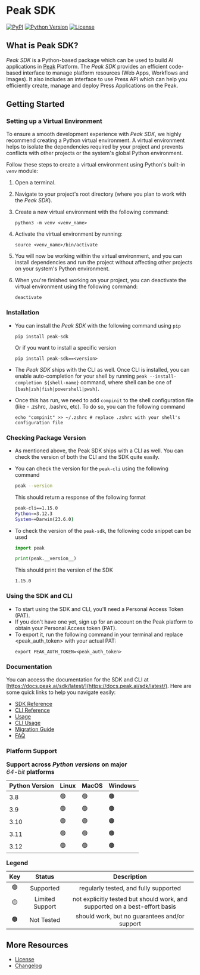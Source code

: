 # Peak SDK

[![PyPI](https://img.shields.io/pypi/v/peak-sdk.svg)](https://pypi.org/project/peak-sdk/)
[![Python Version](https://img.shields.io/pypi/pyversions/peak-sdk)](https://docs.peak.ai/sdk/latest/#platform-support)
[![License](https://img.shields.io/pypi/l/peak-sdk)](https://docs.peak.ai/sdk/latest/license.html)

## What is Peak SDK?

_Peak SDK_ is a Python-based package which can be used to build AI applications in [Peak](https://peak.ai/) Platform. The _Peak SDK_ provides an efficient code-based interface to manage platform resources (Web Apps, Workflows and Images). It also includes an interface to use Press API which can help you efficiently create, manage and deploy Press Applications on the Peak.

## Getting Started

### Setting up a Virtual Environment

To ensure a smooth development experience with _Peak SDK_, we highly recommend creating a Python virtual environment. A virtual environment helps to isolate the dependencies required by your project and prevents conflicts with other projects or the system's global Python environment.

Follow these steps to create a virtual environment using Python's built-in `venv` module:

1. Open a terminal.
2. Navigate to your project's root directory (where you plan to work with the _Peak SDK_).
3. Create a new virtual environment with the following command:

    ```
    python3 -m venv <venv_name>
    ```

4. Activate the virtual environment by running:

    ```
    source <venv_name>/bin/activate
    ```

5. You will now be working within the virtual environment, and you can install dependencies and run the project without affecting other projects on your system's Python environment.

6. When you're finished working on your project, you can deactivate the virtual environment using the following command:

    ```
    deactivate
    ```

### Installation

-   You can install the _Peak SDK_ with the following command using `pip`

    ```shell
    pip install peak-sdk
    ```

    Or if you want to install a specific version

    ```
    pip install peak-sdk==<version>
    ```

-   The _Peak SDK_ ships with the CLI as well. Once CLI is installed, you can enable auto-completion for your shell by running `peak --install-completion ${shell-name}` command, where shell can be one of `[bash|zsh|fish|powershell|pwsh]`.
-   Once this has run, we need to add `compinit` to the shell configuration file (like - .zshrc, .bashrc, etc). To do so, you can the following command
    ```
    echo "compinit" >> ~/.zshrc # replace .zshrc with your shell's configuration file
    ```

### Checking Package Version

-   As mentioned above, the Peak SDK ships with a CLI as well. You can check the version of both the CLI and the SDK quite easily.
-   You can check the version for the `peak-cli` using the following command

    ```bash
    peak --version
    ```

    This should return a response of the following format

    ```bash
    peak-cli==1.15.0
    Python==3.12.3
    System==Darwin(23.6.0)
    ```

-   To check the version of the `peak-sdk`, the following code snippet can be used

    ```python
    import peak

    print(peak.__version__)
    ```

    This should print the version of the SDK

    ```
    1.15.0
    ```

### Using the SDK and CLI

-   To start using the SDK and CLI, you'll need a Personal Access Token (PAT).
-   If you don't have one yet, sign up for an account on the Peak platform to obtain your Personal Access token (PAT).
-   To export it, run the following command in your terminal and replace <peak_auth_token> with your actual PAT:
    ```
    export PEAK_AUTH_TOKEN=<peak_auth_token>
    ```

### Documentation

You can access the documentation for the SDK and CLI at [https://docs.peak.ai/sdk/latest/](https://docs.peak.ai/sdk/latest/).
Here are some quick links to help you navigate easily:

-   [SDK Reference](https://docs.peak.ai/sdk/latest/reference.html)
-   [CLI Reference](https://docs.peak.ai/sdk/latest/cli/reference.html)
-   [Usage](https://docs.peak.ai/sdk/latest/usage.html)
-   [CLI Usage](https://docs.peak.ai/sdk/latest/cli/usage.html)
-   [Migration Guide](https://docs.peak.ai/sdk/latest/migration-guide.html)
-   [FAQ](https://docs.peak.ai/sdk/latest/faq.html)

### Platform Support

  <div class="support-matrix" style="background-color:transparent">
    <div class="supported-versions" style="text-align:center">
      <table class="center-table">
        <caption style="text-align:left">
          <strong>Support across <i>Python versions</i> on major </strong><i>64-bit</i><strong> platforms</strong>
        </caption>
        <!-- table content -->
        <thead>
          <tr>
            <th>Python Version</th>
            <th>Linux</th>
            <th>MacOS</th>
            <th>Windows</th>
          </tr>
        </thead>
        <tbody>
          <tr>
            <td>3.8</td>
            <td>🟢</td>
            <td>🟢</td>
            <td>🟤</td>
          </tr>
          <tr>
            <td>3.9</td>
            <td>🟢</td>
            <td>🟢</td>
            <td>🟤</td>
          </tr>
          <tr>
            <td>3.10</td>
            <td>🟢</td>
            <td>🟢</td>
            <td>🟤</td>
          </tr>
          <tr>
            <td>3.11</td>
            <td>🟢</td>
            <td>🟢</td>
            <td>🟤</td>
          </tr>
          <tr>
            <td>3.12</td>
            <td>🟢</td>
            <td>🟢</td>
            <td>🟤</td>
          </tr>
        </tbody>
      </table>
    </div>
    <div class="legend">
      <table style="text-align:center">
        <caption style="text-align:left">
          <strong>Legend</strong>
        </caption>
        <thead>
          <tr>
            <th>Key</th>
            <th>Status</th>
            <th>Description</th>
          </tr>
        </thead>
        <tbody>
          <tr>
            <td>🟢</td>
            <td>Supported</td>
            <td>regularly tested, and fully supported</td>
          </tr>
          <tr>
            <td>🟡</td>
            <td>Limited Support</td>
            <td>not explicitly tested but should work, and supported on a best-effort basis</td>
          </tr>
          <tr>
            <td>🟤</td>
            <td>Not Tested</td>
            <td>should work, but no guarantees and/or support</td>
          </tr>
        </tbody>
      </table>
    </div>
  </div>

## More Resources

-   [License](https://docs.peak.ai/sdk/latest/license.html)
-   [Changelog](https://docs.peak.ai/sdk/latest/changelog.html)
